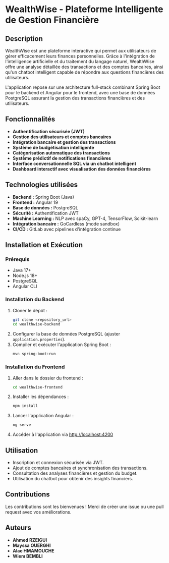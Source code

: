 # WealthWise - Plateforme Intelligente de Gestion Financière

## Description
WealthWise est une plateforme interactive qui permet aux utilisateurs de gérer efficacement leurs finances personnelles. Grâce à l'intégration de l'intelligence artificielle et du traitement du langage naturel, WealthWise offre une analyse détaillée des transactions et des comptes bancaires, ainsi qu'un chatbot intelligent capable de répondre aux questions financières des utilisateurs.

L'application repose sur une architecture full-stack combinant Spring Boot pour le backend et Angular pour le frontend, avec une base de données PostgreSQL assurant la gestion des transactions financières et des utilisateurs.

## Fonctionnalités
- **Authentification sécurisée (JWT)**
- **Gestion des utilisateurs et comptes bancaires**
- **Intégration bancaire et gestion des transactions**
- **Système de budgétisation intelligente**
- **Catégorisation automatique des transactions**
- **Système prédictif de notifications financières**
- **Interface conversationnelle SQL via un chatbot intelligent**
- **Dashboard interactif avec visualisation des données financières**

## Technologies utilisées
- **Backend :** Spring Boot (Java)
- **Frontend :** Angular 19
- **Base de données :** PostgreSQL
- **Sécurité :** Authentification JWT
- **Machine Learning :** NLP avec spaCy, GPT-4, TensorFlow, Scikit-learn
- **Intégration bancaire :** GoCardless (mode sandbox)
- **CI/CD :** GitLab avec pipelines d'intégration continue

## Installation et Exécution
### Prérequis
- Java 17+
- Node.js 18+
- PostgreSQL
- Angular CLI


### Installation du Backend
1. Cloner le dépôt :
   ```bash
   git clone <repository_url>
   cd wealthwise-backend
   ```
2. Configurer la base de données PostgreSQL (ajuster `application.properties`).
3. Compiler et exécuter l'application Spring Boot :
   ```bash
   mvn spring-boot:run
   ```

### Installation du Frontend
1. Aller dans le dossier du frontend :
   ```bash
   cd wealthwise-frontend
   ```
2. Installer les dépendances :
   ```bash
   npm install
   ```
3. Lancer l'application Angular :
   ```bash
   ng serve
   ```
4. Accéder à l'application via [http://localhost:4200](http://localhost:4200)

## Utilisation
- Inscription et connexion sécurisée via JWT.
- Ajout de comptes bancaires et synchronisation des transactions.
- Consultation des analyses financières et gestion du budget.
- Utilisation du chatbot pour obtenir des insights financiers.



## Contributions
Les contributions sont les bienvenues ! Merci de créer une issue ou une pull request avec vos améliorations.

## Auteurs
- **Ahmed RZEIGUI**
- **Mayssa OUERGHI**
- **Alae HMAMOUCHE**
- **Wiem BEMBLI**


